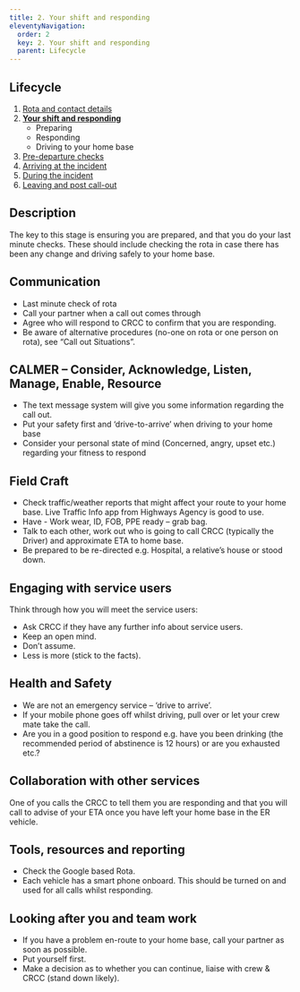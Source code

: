 ```yaml
---
title: 2. Your shift and responding
eleventyNavigation:
  order: 2
  key: 2. Your shift and responding
  parent: Lifecycle
---
```


## Lifecycle

1. [Rota and contact details](/lifecycle/1-rota-and-contact-details/)
2. <strong>[Your shift and responding](/lifecycle/2-your-shift-and-responding/)</strong>
    * Preparing
    * Responding
    * Driving to your home base
3. [Pre-departure checks](/lifecycle/3-pre-departure-checks/)
4. [Arriving at the incident](/lifecycle/4-arriving-at-the-incident)
5. [During the incident](/lifecycle/5-during-the-incident)
6. [Leaving and post call-out](/lifecycle/6-leaving-and-post-call-out/)

## Description

The key to this stage is ensuring you are prepared, and that you do your last minute checks. These should include checking the rota in case there has been any change and driving safely to your home base.

## Communication

* Last minute check of rota
* Call your partner when a call out comes through
* Agree who will respond to CRCC to confirm that you are responding.
* Be aware of alternative procedures (no-one on rota or one person on rota), see “Call out Situations”.

## CALMER – Consider, Acknowledge, Listen, Manage, Enable, Resource

* The text message system will give you some information regarding the call out.
* Put your safety first and ‘drive-to-arrive’ when driving to your home base
* Consider your personal state of mind (Concerned, angry, upset etc.) regarding your fitness to respond

## Field Craft

* Check traffic/weather reports that might affect your route to your home base.  Live Traffic Info app from Highways Agency is good to use.
* Have - Work wear, ID, FOB, PPE ready – grab bag.
* Talk to each other, work out who is going to call CRCC (typically the Driver) and approximate ETA to home base.
* Be prepared to be re-directed e.g. Hospital, a relative’s house or stood down.

## Engaging with service users

Think through how you will meet the service users:

* Ask CRCC if they have any further info about service users.
* Keep an open mind.
* Don’t assume.
* Less is more (stick to the facts).

## Health and Safety

* We are not an emergency service – ‘drive to arrive’.
* If your mobile phone goes off whilst driving, pull over or let your crew mate take the call.
* Are you in a good position to respond e.g. have you been drinking (the recommended period of abstinence is 12 hours) or are you exhausted etc.?

## Collaboration with other services

One of you calls the CRCC to tell them you are responding and that you will call to advise of your ETA once you have left your home base in the ER vehicle.

## Tools, resources and reporting

* Check the Google based Rota.
* Each vehicle has a smart phone onboard.  This should be turned on and used for all calls whilst responding.

## Looking after you and team work

* If you have a problem en-route to your home base, call your partner as soon as possible.
* Put yourself first.
* Make a decision as to whether you can continue, liaise with crew & CRCC (stand down likely).
